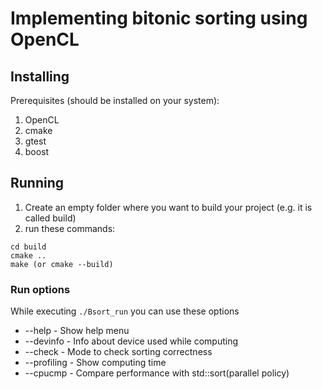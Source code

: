 # Implementing bitonic sorting using OpenCL

## Installing 
Prerequisites (should be installed on your system):
1) OpenCL 
2) cmake 
3) gtest 
4) boost 

## Running
1. Create an empty folder where you want to build your project (e.g. it is called build)
2. run these commands:

```
cd build
cmake .. 
make (or cmake --build)
```

### Run options
While executing `./Bsort_run` you can use these options
* --help - Show help menu
* --devinfo - Info about device used while computing
* --check - Mode to check sorting correctness
* --profiling - Show computing time 
* --cpucmp - Compare performance with std::sort(parallel policy)
